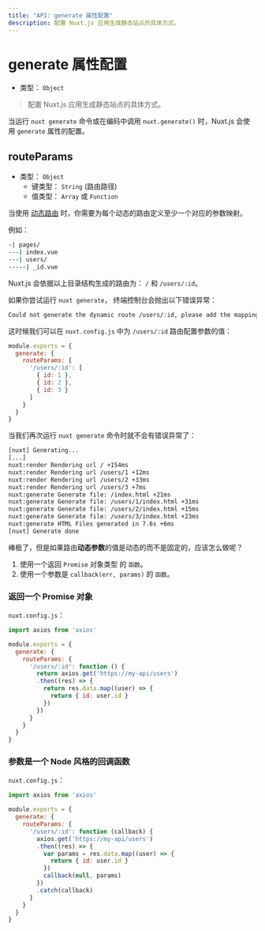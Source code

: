 ```yaml
---
title: "API: generate 属性配置"
description: 配置 Nuxt.js 应用生成静态站点的具体方式。
---
```


# generate 属性配置

- 类型： `Object`

> 配置 Nuxt.js 应用生成静态站点的具体方式。

当运行 `nuxt generate` 命令或在编码中调用 `nuxt.generate()` 时，Nuxt.js 会使用 `generate` 属性的配置。

## routeParams

- 类型： `Object`
  - 键类型： `String` (路由路径)
  - 值类型： `Array` 或 `Function`

当使用 [动态路由](/guide/routing#动态路由) 时，你需要为每个动态的路由定义至少一个对应的参数映射。

例如：

```bash
-| pages/
---| index.vue
---| users/
-----| _id.vue
```

Nuxt.js 会依据以上目录结构生成的路由为： `/` 和 `/users/:id`。

如果你尝试运行 `nuxt generate`， 终端控制台会抛出以下错误异常：

```bash
Could not generate the dynamic route /users/:id, please add the mapping params in nuxt.config.js (generate.routeParams).
```

这时候我们可以在 `nuxt.config.js` 中为 `/users/:id` 路由配置参数的值：
```js
module.exports = {
  generate: {
    routeParams: {
      '/users/:id': [
        { id: 1 },
        { id: 2 },
        { id: 3 }
      ]
    }
  }
}
```

当我们再次运行 `nuxt generate` 命令时就不会有错误异常了：
```bash
[nuxt] Generating...
[...]
nuxt:render Rendering url / +154ms
nuxt:render Rendering url /users/1 +12ms
nuxt:render Rendering url /users/2 +33ms
nuxt:render Rendering url /users/3 +7ms
nuxt:generate Generate file: /index.html +21ms
nuxt:generate Generate file: /users/1/index.html +31ms
nuxt:generate Generate file: /users/2/index.html +15ms
nuxt:generate Generate file: /users/3/index.html +23ms
nuxt:generate HTML Files generated in 7.6s +6ms
[nuxt] Generate done
```

棒极了，但是如果路由**动态参数**的值是动态的而不是固定的，应该怎么做呢？
1. 使用一个返回 `Promise` 对象类型 的 `函数`。
2. 使用一个参数是 `callback(err, params)` 的 `函数`。

### 返回一个 Promise 对象

`nuxt.config.js`：
```js
import axios from 'axios'

module.exports = {
  generate: {
    routeParams: {
      '/users/:id': function () {
        return axios.get('https://my-api/users')
        .then((res) => {
          return res.data.map((user) => {
            return { id: user.id }
          })
        })
      }
    }
  }
}
```

### 参数是一个 Node 风格的回调函数

`nuxt.config.js`：
```js
import axios from 'axios'

module.exports = {
  generate: {
    routeParams: {
      '/users/:id': function (callback) {
        axios.get('https://my-api/users')
        .then((res) => {
          var params = res.data.map((user) => {
            return { id: user.id }
          })
          callback(null, params)
        })
        .catch(callback)
      }
    }
  }
}
```
